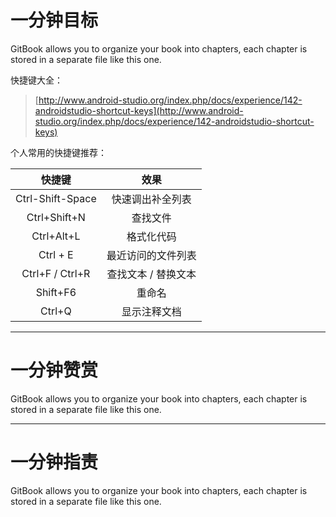 # 一分钟目标

GitBook allows you to organize your book into chapters, each chapter is stored in a separate file like this one.

快捷键大全：

> [http://www.android-studio.org/index.php/docs/experience/142-androidstudio-shortcut-keys](http://www.android-studio.org/index.php/docs/experience/142-androidstudio-shortcut-keys)

个人常用的快捷键推荐：

| 快捷键 | 效果 |
| :---: | :---: |
| Ctrl-Shift-Space | 快速调出补全列表 |
| Ctrl+Shift+N | 查找文件 |
| Ctrl+Alt+L | 格式化代码 |
| Ctrl + E | 最近访问的文件列表 |
| Ctrl+F / Ctrl+R | 查找文本 / 替换文本 |
| Shift+F6 | 重命名 |
| Ctrl+Q | 显示注释文档 |

---

# 一分钟赞赏

GitBook allows you to organize your book into chapters, each chapter is stored in a separate file like this one.

---

# 一分钟指责

GitBook allows you to organize your book into chapters, each chapter is stored in a separate file like this one.

